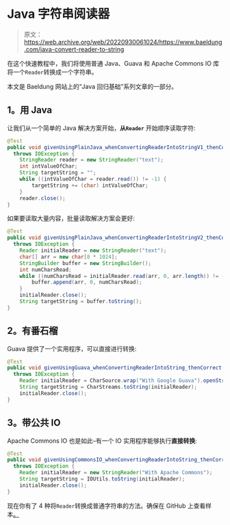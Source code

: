 # Java 字符串阅读器

> 原文：<https://web.archive.org/web/20220930061024/https://www.baeldung.com/java-convert-reader-to-string>

在这个快速教程中，我们将使用普通 Java、Guava 和 Apache Commons IO 库将一个`Reader`转换成一个字符串。

本文是 Baeldung 网站上的“Java 回归基础”系列文章的一部分。

## 1。用 Java

让我们从一个简单的 Java 解决方案开始，**从`Reader`** 开始顺序读取字符:

```java
@Test
public void givenUsingPlainJava_whenConvertingReaderIntoStringV1_thenCorrect() 
  throws IOException {
    StringReader reader = new StringReader("text");
    int intValueOfChar;
    String targetString = "";
    while ((intValueOfChar = reader.read()) != -1) {
        targetString += (char) intValueOfChar;
    }
    reader.close();
}
```

如果要读取大量内容，批量读取解决方案会更好:

```java
@Test
public void givenUsingPlainJava_whenConvertingReaderIntoStringV2_thenCorrect() 
  throws IOException {
    Reader initialReader = new StringReader("text");
    char[] arr = new char[8 * 1024];
    StringBuilder buffer = new StringBuilder();
    int numCharsRead;
    while ((numCharsRead = initialReader.read(arr, 0, arr.length)) != -1) {
        buffer.append(arr, 0, numCharsRead);
    }
    initialReader.close();
    String targetString = buffer.toString();
}
```

## 2。有番石榴

Guava 提供了一个实用程序，可以直接进行转换:

```java
@Test
public void givenUsingGuava_whenConvertingReaderIntoString_thenCorrect() 
  throws IOException {
    Reader initialReader = CharSource.wrap("With Google Guava").openStream();
    String targetString = CharStreams.toString(initialReader);
    initialReader.close();
}
```

## 3。带公共 IO

Apache Commons IO 也是如此–有一个 IO 实用程序能够执行**直接转换**:

```java
@Test
public void givenUsingCommonsIO_whenConvertingReaderIntoString_thenCorrect() 
  throws IOException {
    Reader initialReader = new StringReader("With Apache Commons");
    String targetString = IOUtils.toString(initialReader);
    initialReader.close();
}
```

现在你有了 4 种将`Reader`转换成普通字符串的方法。确保在 GitHub 上查看样本[。](https://web.archive.org/web/20220627082323/https://github.com/eugenp/tutorials/tree/master/core-java-modules/core-java-io-conversions)